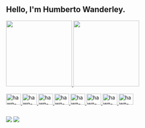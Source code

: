 ## Hello, I'm Humberto Wanderley.

<div>
  <a href="https://github.com/humbertowanderley">
  <img height="180em" src="https://github-readme-stats.vercel.app/api?username=humbertowanderley&show_icons=true&theme=dracula&include_all_commits=true&count_private=true"/>
  <img height="180em" src="https://github-readme-stats.vercel.app/api/top-langs/?username=humbertowanderley&layout=compact&langs_count=16&theme=dark"/>
</div>

<div style="display: inline_block"><br>
  <img alt="hawn-TS" height="30", width="40" src="https://cdn.jsdelivr.net/gh/devicons/devicon/icons/typescript/typescript-original.svg" />
  <img alt="hawn-aws" height="30", width="40" src="https://cdn.jsdelivr.net/gh/devicons/devicon/icons/amazonwebservices/amazonwebservices-original-wordmark.svg" />
  <img alt="hawn-docker" height="30", width="40" src="https://cdn.jsdelivr.net/gh/devicons/devicon/icons/docker/docker-original-wordmark.svg" />
  <img alt="hawn-k8s" height="30", width="40" src="https://cdn.jsdelivr.net/gh/devicons/devicon/icons/kubernetes/kubernetes-plain-wordmark.svg" />
  <img alt="hawn-C" height="30", width="40" src="https://cdn.jsdelivr.net/gh/devicons/devicon/icons/c/c-original.svg" />
  <img alt="hawn-java" height="30", width="40" src="https://cdn.jsdelivr.net/gh/devicons/devicon/icons/java/java-original-wordmark.svg" />
  <img alt="hawn-Gradle" height="30", width="40" src="https://cdn.jsdelivr.net/gh/devicons/devicon/icons/gradle/gradle-plain.svg" />
  <img alt="hawn-python" height="30", width="40" src="https://cdn.jsdelivr.net/gh/devicons/devicon/icons/python/python-original-wordmark.svg" />
</div>

  ##

<div>
  <a href="mailto:hawn@cin.ufpe.br" target="_blank"><img src="https://img.shields.io/badge/Gmail-D14836?style=for-the-badge&logo=gmail&logoColor=white" target="_blank"></a>
   <a href="https://www.linkedin.com/in/humberto-alves-wanderley-neto-3ab079174/" target="_blank"><img src=https://img.shields.io/badge/LinkedIn-0077B5?style=for-the-badge&logo=linkedin&logoColor=white" target="_blank"></a>
</div>
